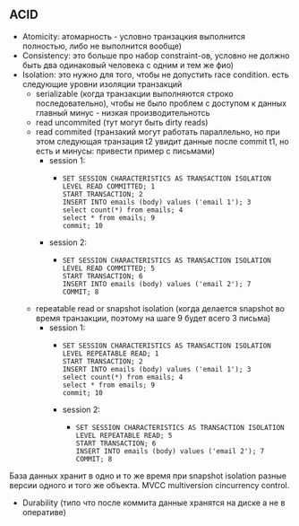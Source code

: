 ## ACID

- Atomicity: атомарность - условно транзацкия выполнится полностью, либо не выполнится вообще)
- Consistency: это больше про набор constraint-ов, условно не должно быть два одинаковый человека с одним и тем же фио)
- Isolation: это нужно для того, чтобы не допустить race condition. есть следующие уровни изоляции транзакций
  - serializable (когда транзакции выполняются строко последовательно), чтобы не было проблем с доступом к данных
              главный минус - низкая производительнотсь
  - read uncommited (тут могут быть dirty reads)
  - read commited (транзакий могут работать параллельно, но при этом следующая транзация t2 увидит данные после commit t1, но есть и минусы:
  привести пример c письмами)
    - session 1:
      - ```
        SET SESSION CHARACTERISTICS AS TRANSACTION ISOLATION LEVEL READ COMMITTED; 1
        START TRANSACTION; 2
        INSERT INTO emails (body) values ('email 1'); 3
        select count(*) from emails; 4
        select * from emails; 9
        commit; 10
    - session 2:
      - ```
        SET SESSION CHARACTERISTICS AS TRANSACTION ISOLATION LEVEL READ COMMITTED; 5
        START TRANSACTION; 6
        INSERT INTO emails (body) values ('email 2'); 7
        COMMIT; 8
  - repeatable read or snapshot isolation (когда делается snapshot во время транзакции, поэтому на шаге 9 будет всего 3 письма)
    - session 1:
        - ```
          SET SESSION CHARACTERISTICS AS TRANSACTION ISOLATION LEVEL REPEATABLE READ; 1
          START TRANSACTION; 2
          INSERT INTO emails (body) values ('email 1'); 3
          select count(*) from emails; 4
          select * from emails; 9
          commit; 10
      - session 2:
        - ```
          SET SESSION CHARACTERISTICS AS TRANSACTION ISOLATION LEVEL REPEATABLE READ; 5
          START TRANSACTION; 6
          INSERT INTO emails (body) values ('email 2'); 7
          COMMIT; 8
База данных хранит в одно и то же время при snapshot isolation разные версии одного и того же объекта.
MVCC multiversion cincurrency control. 

- Durability (типо что после коммита данные хранятся на диске а не в оперативе)